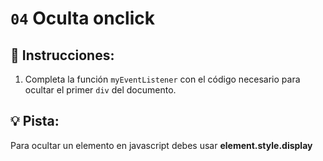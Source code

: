 # `04` Oculta onclick

## 📝 Instrucciones:

1. Completa la función `myEventListener` con el código necesario para ocultar el primer `div` del documento.


## 💡 Pista:

Para ocultar un elemento en javascript debes usar **element.style.display**